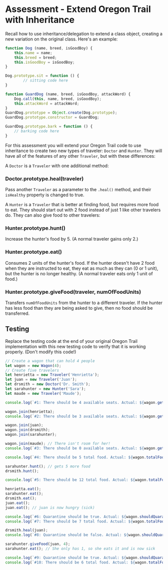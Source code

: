 # Assessment - Extend Oregon Trail with Inheritance

Recall how to use inheritance/delegation to extend a class object, creating a new variation on the original class. Here's an example:
 
```js
function Dog (name, breed, isGoodBoy) {
    this.name = name;
    this.breed = breed;
    this.isGoodBoy = isGoodBoy;
}

Dog.prototype.sit = function () {
        // sitting code here
}

function GuardDog (name, breed, isGoodBoy, attackWord) {
    Dog.call(this, name, breed, isGoodBoy);
    this.attackWord = attackWord;
}
GuardDog.prototype = Object.create(Dog.prototype);
GuardDog.prototype.constructor = GuardDog;

GuardDog.prototype.bark = function () {
    // barking code here
}

```
For this assessment you will extend your Oregon Trail code to use inheritance to create two new
types of traveler: `Doctor` and `Hunter`. They will have all of the features of any other `Traveler`,
but with these differences:

A `Doctor` is a `Traveler` with one additional method:

### Doctor.prototype.heal(traveler)
Pass another `Traveler` as a parameter to the `.heal()` method, and their `isHealthy` property
is changed to true.

A `Hunter` is a `Traveler` that is better at finding food, but requires more food to eat. They should
start out with 2 food instead of just 1 like other travelers do. They can
also give food to other travelers:

### Hunter.prototype.hunt()
Increase the hunter's food by 5. (A normal traveler gains only 2.)

### Hunter.prototype.eat()
Consumes 2 units of the hunter's food. If the hunter doesn't have 2 food when they are instructed to eat, they eat as much as they can (0 or 1 unit), but the hunter is no longer healthy. (A normal traveler eats only 1 unit of food.)

### Hunter.prototype.giveFood(traveler, numOfFoodUnits)
Transfers `numOfFoodUnits` from the hunter to a different traveler. If the hunter has less food than they are being asked to give, then no food should be transferred.

## Testing
Replace the testing code at the end of your original Oregon Trail implementation
with this new testing code to verify that it is working properly. (Don't modify this code!)

```js
// Create a wagon that can hold 4 people
let wagon = new Wagon(4);
// Create five travelers
let henrietta = new Traveler('Henrietta');
let juan = new Traveler('Juan');
let drsmith = new Doctor('Dr. Smith');
let sarahunter = new Hunter('Sara');
let maude = new Traveler('Maude');

console.log(`#1: There should be 4 available seats. Actual: ${wagon.getAvailableSeatCount()}`);

wagon.join(henrietta);
console.log(`#2: There should be 3 available seats. Actual: ${wagon.getAvailableSeatCount()}`);

wagon.join(juan);
wagon.join(drsmith);
wagon.join(sarahunter);

wagon.join(maude); // There isn't room for her!
console.log(`#3: There should be 0 available seats. Actual: ${wagon.getAvailableSeatCount()}`);

console.log(`#4: There should be 5 total food. Actual: ${wagon.totalFood()}`);

sarahunter.hunt(); // gets 5 more food
drsmith.hunt();

console.log(`#5: There should be 12 total food. Actual: ${wagon.totalFood()}`);

henrietta.eat();
sarahunter.eat();
drsmith.eat();
juan.eat();
juan.eat(); // juan is now hungry (sick)

console.log(`#6: Quarantine should be true. Actual: ${wagon.shouldQuarantine()}`);
console.log(`#7: There should be 7 total food. Actual: ${wagon.totalFood()}`);

drsmith.heal(juan);
console.log(`#8: Quarantine should be false. Actual: ${wagon.shouldQuarantine()}`);

sarahunter.giveFood(juan, 4);
sarahunter.eat(); // She only has 1, so she eats it and is now sick

console.log(`#9: Quarantine should be true. Actual: ${wagon.shouldQuarantine()}`);
console.log(`#10: There should be 6 total food. Actual: ${wagon.totalFood()}`);

```
